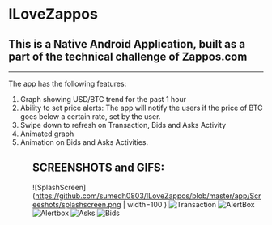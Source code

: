 # ILoveZappos
## This is a Native Android Application, built as a part of the technical challenge of Zappos.com
<hr>
The app has the following features:
<ol>
  <li>Graph showing USD/BTC trend for the past 1 hour</li>
  <li>Ability to set price alerts: The app will notify the users if the price of BTC goes below a certain rate, set by the user.</li>
  <li>Swipe down to refresh on Transaction, Bids and Asks Activity</li>
  <li>Animated graph</li>
  <li>Animation on Bids and Asks Activities.</li>
<ol>

## SCREENSHOTS and GIFS:

![SplashScreen](https://github.com/sumedh0803/ILoveZappos/blob/master/app/Screeshots/splashscreen.png | width=100 )
![Transaction](https://github.com/sumedh0803/ILoveZappos/blob/master/app/Screeshots/transaction.png)
![AlertBox](https://github.com/sumedh0803/ILoveZappos/blob/master/app/Screeshots/setalert1.png)
![Alertbox](https://github.com/sumedh0803/ILoveZappos/blob/master/app/Screeshots/setalert2.png)
![Asks](https://github.com/sumedh0803/ILoveZappos/blob/master/app/Screeshots/asks.png)
![Bids](https://github.com/sumedh0803/ILoveZappos/blob/master/app/Screeshots/bids.png)
